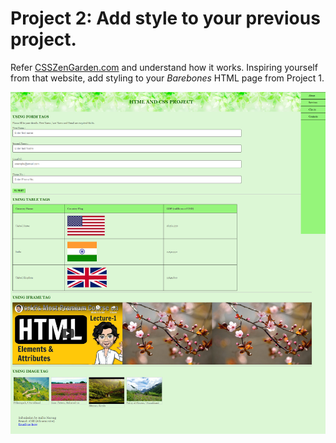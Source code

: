 # Project 2: Add style to your previous project.

Refer [CSSZenGarden.com](http://www.csszengarden.com/) and understand how it works. Inspiring yourself from that website, add styling to your _Barebones_ HTML page from Project 1.

![Project2_Image1](https://github.com/AnikaNarang9/DSC-30-Days-of-Web/blob/main/Images/project2.png)
